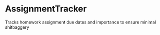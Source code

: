 # AssignmentTracker
Tracks homework assignment due dates and importance to ensure minimal shitbaggery
